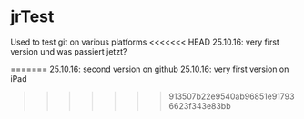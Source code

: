 # jrTest
Used to test git on various platforms 
<<<<<<< HEAD
25.10.16: very first version
und was passiert jetzt?

=======
25.10.16: second version on github 
25.10.16: very first version on iPad
>>>>>>> 913507b22e9540ab96851e917936623f343e83bb
